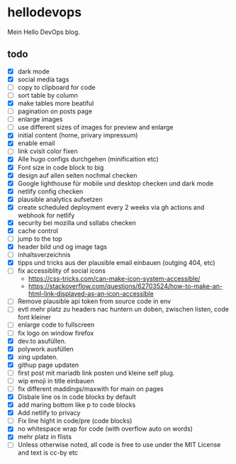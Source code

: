 # hellodevops

Mein Hello DevOps blog.

## todo

- [x] dark mode
- [x] social media tags
- [ ] copy to clipboard for code
- [ ] sort table by column
- [x] make tables more beatiful
- [ ] pagination on posts page
- [ ] enlarge images
- [ ] use different sizes of images for preview and enlarge
- [x] initial content (home, privary impressum)
- [x] enable email
- [ ] link cvisit color fixen
- [x] Alle hugo configs durchgehen (minificaition etc)
- [x] Font size in code block to big
- [x] design auf allen seiten nochmal checken
- [x] Google lighthouse für mobile und desktop checken und dark mode
- [x] netlify config checken
- [x] plausible analytics aufsetzen
- [x] create scheduled deployment every 2 weeks via gh actions and webhook for netlify
- [x] security bei mozilla und ssllabs checken
- [x] cache control
- [ ] jump to the top
- [x] header bild und og image tags
- [ ] inhaltsverzeichnis
- [x] tipps und tricks aus der plausible email einbauen (outging 404, etc)
- [ ] fix accessiblity of social icons
  - https://css-tricks.com/can-make-icon-system-accessible/
  - https://stackoverflow.com/questions/62703524/how-to-make-an-html-link-displayed-as-an-icon-accessible
- [ ] Remove plausible api token from source code in env
- [ ] evtl mehr platz zu headers nac huntern un doben, zwischen listen, code font kleiner
- [ ] enlarge code to fullscreen
- [ ] fix logo on window firefox
- [x] dev.to asufüllen.
- [x] polywork ausfüllen
- [x] xing updaten.
- [x] githup page updaten
- [ ] first post mit mariadb link posten und kleine self plug.
- [ ] wip emoji in title einbauen
- [ ] fix different maddings/maxwith for main on pages
- [x] Disbale line os in code blocks by default
- [x] add maring bottom like p to code blocks
- [x] Add netlify to privacy
- [ ] Fix line hight in code/pre (code blocks)
- [x] no whitespace wrap for code (with overflow auto on words)
- [x] mehr platz in flists
- [ ] Unless otherwise noted, all code is free to use under the MIT License and text is cc-by etc
